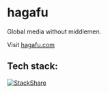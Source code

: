 # hagafu

Global media without middlemen.

Visit [hagafu.com](http://hagafu.com)

## Tech stack:

[![StackShare](http://img.shields.io/badge/tech-stack-0690fa.svg?style=flat)](http://stackshare.io/hagafu/hagafu)
